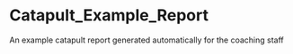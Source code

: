 # Catapult_Example_Report
An example catapult report generated automatically for the coaching staff

